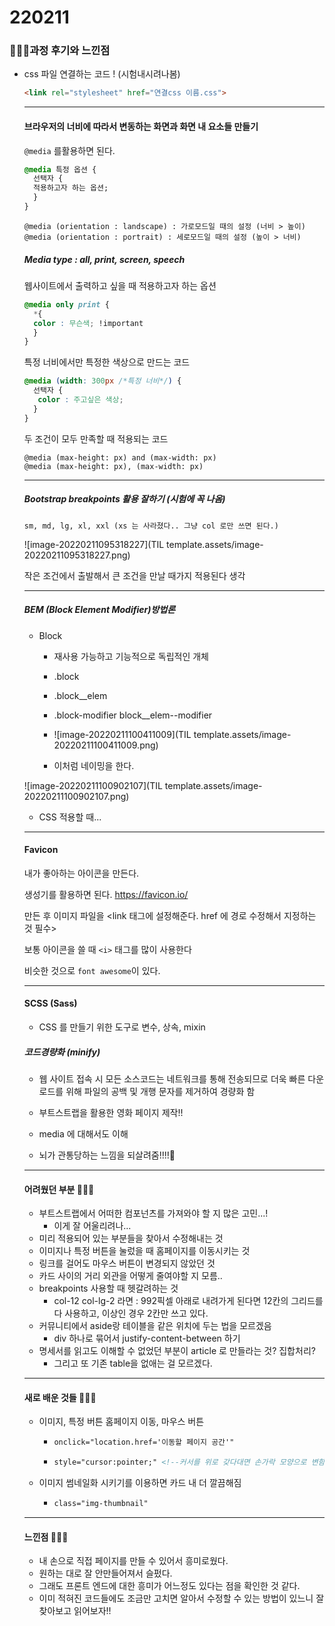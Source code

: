 # 220211

### 👨🏼‍🏫과정 후기와 느낀점

- css 파일 연결하는 코드 ! (시험내시려나봄)

  ```html
  <link rel="stylesheet" href="연결css 이름.css">
  ```

  ---

  #### 브라우저의 너비에 따라서 변동하는 화면과 화면 내 요소들 만들기

  `@media` 를활용하면 된다.

  ```css
  @media 특정 옵션 {
  	선택자 {
  	적용하고자 하는 옵션;
  	}
  }
  ```

  ```
  @media (orientation : landscape) : 가로모드일 때의 설정 (너비 > 높이)
  @media (orientation : portrait) : 세로모드일 때의 설정 (높이 > 너비)
  ```

  ##### Media type : all, print, screen, speech

  웹사이트에서 출력하고 싶을 때 적용하고자 하는 옵션

  ```css
  @media only print {
  	*{
  	color : 무슨색; !important
  	}
  }
  ```

  특정 너비에서만 특정한 색상으로 만드는 코드

  ```css
  @media (width: 300px /*특정 너비*/) {
  	선택자 {
  	 color : 주고싶은 색상;
  	}
  }
  ```

  두 조건이 모두 만족할 때 적용되는 코드

  ```
  @media (max-height: px) and (max-width: px)
  @media (max-height: px), (max-width: px)
  ```

  ---

  ##### Bootstrap breakpoints 활용 잘하기 (시험에 꼭 나옴)

  ```
  sm, md, lg, xl, xxl (xs 는 사라졌다.. 그냥 col 로만 쓰면 된다.)
  ```

  ![image-20220211095318227](TIL template.assets/image-20220211095318227.png)

  작은 조건에서 출발해서 큰 조건을 만날 때가지 적용된다 생각

  ---

  ##### BEM (Block Element Modifier)방법론

  - Block

    - 재사용 가능하고 기능적으로 독립적인 개체
    - .block
    - .block__elem
    - .block-modifier block__elem--modifier
    - ![image-20220211100411009](TIL template.assets/image-20220211100411009.png)

    - 이처럼 네이밍을 한다. 

  ![image-20220211100902107](TIL template.assets/image-20220211100902107.png)

  - CSS 적용할 때...

  ---

  #### Favicon

  내가 좋아하는 아이콘을 만든다.

  생성기를 활용하면 된다. https://favicon.io/

  만든 후 이미지 파일을 <link 태그에 설정해준다. href 에 경로 수정해서 지정하는 것 필수>

  보통 아이콘을 쓸 때 `<i>` 태그를 많이 사용한다

  비슷한 것으로 `font awesome`이 있다.

  ---

  #### SCSS (Sass)

  - CSS 를 만들기 위한 도구로 변수, 상속, mixin 

  ##### 코드경량화 (minify)

  - 웹 사이트 접속 시 모든 소스코드는 네트워크를 통해 전송되므로 더욱 빠른 다운로드를 위해 파일의 공백 및 개행 문자를 제거하여 경량화 함

  - 부트스트랩을 활용한 영화 페이지 제작!!
  - media 에 대해서도 이해
  - 뇌가 관통당하는 느낌을 되살려줌!!!!🤯

  ------

  #### 어려웠던 부분 🤷🏼‍♂️

  - 부트스트랩에서 어떠한 컴포넌츠를 가져와야 할 지 많은 고민...!
    - 이게 잘 어울리려나...
  - 미리 적용되어 있는 부분들을 찾아서 수정해내는 것
  - 이미지나 특정 버튼을 눌렀을 때 홈페이지를 이동시키는 것
  - 링크를 걸어도 마우스 버튼이 변경되지 않았던 것
  - 카드 사이의 거리 외관을 어떻게 줄여야할 지 모름..
  - breakpoints 사용할 때 헷갈려하는 것
    - col-12 col-lg-2 라면 : 992픽셀 아래로 내려가게 된다면 12칸의 그리드를 다 사용하고, 이상인 경우 2칸만 쓰고 있다.
  - 커뮤니티에서 aside랑 테이블을 같은 위치에 두는 법을 모르겠음
    - div 하나로 묶어서 justify-content-between 하기
  - 명세서를 읽고도 이해할 수 없었던 부분이 article 로 만들라는 것? 집합처리?
    - 그리고 또 기존 table을 없애는 걸 모르겠다.

  ------

  #### 새로 배운 것들 🙆🏼‍♂️

  - 이미지, 특정 버튼 홈페이지 이동, 마우스 버튼

    - ```html
      onclick="location.href='이동할 페이지 공간'"
      ```

    - ```html
      style="cursor:pointer;" <!--커서를 위로 갖다대면 손가락 모양으로 변함-->
      ```

  - 이미지 썸네일화 시키기를 이용하면 카드 내 더 깔끔해짐

    - ```html
      class="img-thumbnail" 
      ```

  ------

  #### 느낀점 💁🏼‍♂️

  - 내 손으로 직접 페이지를 만들 수 있어서 흥미로웠다.
  - 원하는 대로 잘 안만들어져서 슬펐다.
  - 그래도 프론트 엔드에 대한 흥미가 어느정도 있다는 점을 확인한 것 같다.
  - 이미 적혀진 코드들에도 조금만 고치면 알아서 수정할 수 있는 방법이 있느니 잘 찾아보고 읽어보자!!
